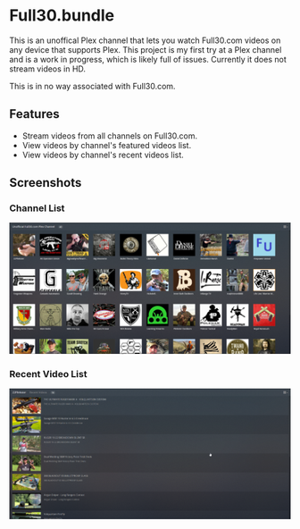 # Full30.bundle

This is an unoffical Plex channel that lets you watch Full30.com videos on any device that supports Plex. This project is my first try at a Plex channel and is a work in progress, which is likely full of issues. Currently it does not stream videos in HD.

This is in no way associated with Full30.com.

## Features
- Stream videos from all channels on Full30.com.
- View videos by channel's featured videos list.
- View videos by channel's recent videos list.

## Screenshots

### Channel List
![Channel List](/channel_list_screenshot.png?raw=true "Channel List")

### Recent Video List
![Recent Videos](/recent_videos_screenshot.png?raw=true "Recent Videos")
